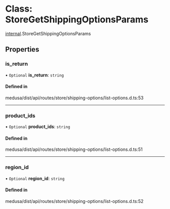 # Class: StoreGetShippingOptionsParams

[internal](../modules/internal-46.md).StoreGetShippingOptionsParams

## Properties

### is\_return

• `Optional` **is\_return**: `string`

#### Defined in

medusa/dist/api/routes/store/shipping-options/list-options.d.ts:53

___

### product\_ids

• `Optional` **product\_ids**: `string`

#### Defined in

medusa/dist/api/routes/store/shipping-options/list-options.d.ts:51

___

### region\_id

• `Optional` **region\_id**: `string`

#### Defined in

medusa/dist/api/routes/store/shipping-options/list-options.d.ts:52
